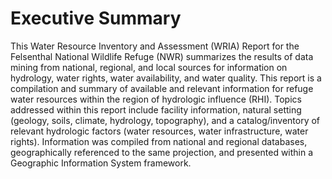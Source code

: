 # Executive Summary

This Water Resource Inventory and Assessment (WRIA) Report for the Felsenthal National Wildlife Refuge (NWR) summarizes the results of data mining from national, regional, and local sources for information on hydrology, water rights, water availability, and water quality. This report is a compilation and summary of available and relevant information for refuge water resources within the region of hydrologic influence (RHI). Topics addressed within this report include facility information, natural setting (geology, soils, climate, hydrology, topography), and a catalog/inventory of relevant hydrologic factors (water resources, water infrastructure, water rights). Information was compiled from national and regional databases, geographically referenced to the same projection, and presented within a Geographic Information System framework.
